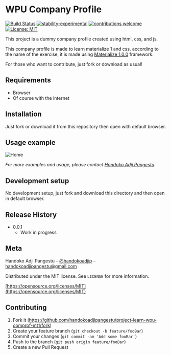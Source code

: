 # WPU Company Profile

[![Build Status](https://travis-ci.org/dwyl/esta.svg?branch=master)](https://github.com/handokoadjipangestu/project-learn-wpu-comprof-mt1)
[![stability-experimental](https://img.shields.io/badge/stability-experimental-orange.svg)](https://github.com/handokoadjipangestu/project-learn-wpu-comprof-mt1)
[![contributions welcome](https://img.shields.io/badge/contributions-welcome-brightgreen.svg?style=flat)](https://github.com/handokoadjipangestu/project-learn-wpu-comprof-mt1/fork)
[![License: MIT](https://img.shields.io/badge/License-MIT-yellow.svg)](https://opensource.org/licenses/MIT)

This project is a dummy company profile created using html, css, and js.

This company profile is made to learn materialize 1 and css. according to the name of the exercise, it is made using [Materialize 1.0.0](https://materializecss.com/) framework.

For those who want to contribute, just fork or download as usual!

## Requirements

- Browser
- Of course with the internet

## Installation

Just fork or download it from this repository then open with default browser.

## Usage example

![Home](https://bebaskripsi.000webhostapp.com/project-learn-wpu-comprof-mt1/home.png)

_For more examples and usage, please contact [Handoko Adji Pangestu](https://www.instagram.com/handokoadjip/)._

## Development setup

No development setup, just fork and download this directory and then open in default browser.

## Release History

- 0.0.1
  - Work in progress

## Meta

Handoko Adji Pangestu – [@handokoadjip](https://www.instagram.com/handokoadjip/) – handokoadjipangestu@gmail.com

Distributed under the MIT license. See `LICENSE` for more information.

[https://opensource.org/licenses/MIT](https://opensource.org/licenses/MIT)

## Contributing

1. Fork it (<https://github.com/handokoadjipangestu/project-learn-wpu-comprof-mt1/fork>)
2. Create your feature branch (`git checkout -b feature/fooBar`)
3. Commit your changes (`git commit -am 'Add some fooBar'`)
4. Push to the branch (`git push origin feature/fooBar`)
5. Create a new Pull Request
